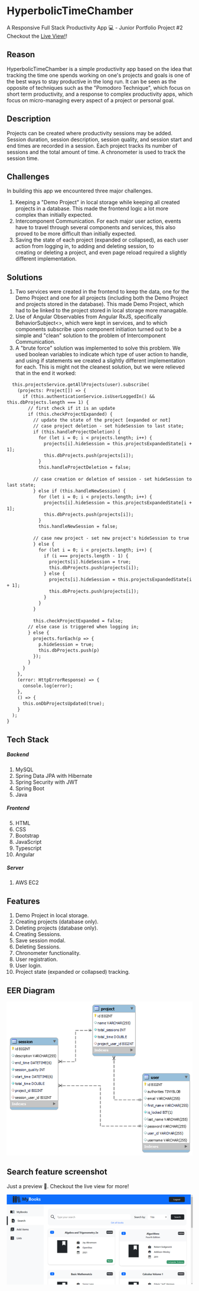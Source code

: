 # HyperbolicTimeChamber
A Responsive Full Stack Productivity App 💻 - Junior Portfolio Project #2
<br>
Checkout the [Live View!](http://44.201.211.71)!

## Reason
HyperbolicTimeChamber is a simple productivity app based on the idea that tracking the time one spends working on one's projects and goals is one of the best ways to stay productive in the long run. It can be seen as the opposite of techniques such as the "Pomodoro Technique", which focus on short term productivity, and a response to complex productivity apps, which focus on micro-managing every aspect of a project or personal goal.

## Description
Projects can be created where productivity sessions may be added. Session duration, session description, session quality, and session start and end times are recorded in a session. Each project tracks its number of sessions and the total amount of time. A chronometer is used to track the session time. 

## Challenges
In building this app we encountered three major challenges.
1. Keeping a "Demo Project" in local storage while keeping all created projects in a database. This made the frontend logic a lot more   
   complex than initially expected.
3. Intercomponent Communication. For each major user action, events have to travel through several components and services, this also 
   proved to be more difficult than initially expected. 
5. Saving the state of each project (expanded or collapsed), as each user action from logging in, to adding and deleting session, to  
   creating or deleting a project, and even page reload required a slightly different implementation.

## Solutions
1. Two services were created in the frontend to keep the data, one for the Demo Project and one for all projects (including both the Demo
   Project and projects stored in the database). This made Demo Project, which had to be linked to the project stored in local storage 
   more managable.
2. Use of Angular Observables from Angular RxJS, specifically BehaviorSubject<<boolean>>, which were kept in services, and to which 
   components subscribe upon component initiation turned out to be a simple and "clean" solution to the problem of Intercomponent  
   Communication.
3. A "brute force" solution was implemented to solve this problem. We used boolean variables to indicate which type of user action to 
   handle, and using if statements we created a slightly different implementation for each. This is might not the cleanest solution, but    we were relieved that in the end it worked: 
  
  ```getAllProjects(user: User) {
    this.projectsService.getAllProjects(user).subscribe(
      (projects: Project[]) => {
        if (this.authenticationService.isUserLoggedIn() && this.dbProjects.length === 1) {
          // first check if it is an update
          if (this.checkProjectExpanded) {
            // update the state of the project [expanded or not]
            // case project deletion - set hideSession to last state;
            if (this.handleProjectDeletion) {
              for (let i = 0; i < projects.length; i++) {
                projects[i].hideSession = this.projectsExpandedState[i + 1];
                this.dbProjects.push(projects[i]);
              }
              this.handleProjectDeletion = false;

            // case creation or deletion of session - set hideSession to last state;
            } else if (this.handleNewSession) {
              for (let i = 0; i < projects.length; i++) {
                projects[i].hideSession = this.projectsExpandedState[i + 1];
                this.dbProjects.push(projects[i]);
              }
              this.handleNewSession = false;

            // case new project - set new project's hideSession to true
            } else {
              for (let i = 0; i < projects.length; i++) {
                if (i === projects.length - 1) {
                  projects[i].hideSession = true;
                  this.dbProjects.push(projects[i]);
                } else {
                  projects[i].hideSession = this.projectsExpandedState[i + 1];
                  this.dbProjects.push(projects[i]);
                }
              }
            }

            this.checkProjectExpanded = false;
          // else case is triggered when logging in;
          } else {
            projects.forEach(p => {
              p.hideSession = true;
              this.dbProjects.push(p)
            });
          }
        }
      },
      (error: HttpErrorResponse) => {
        console.log(error);
      },
      () => {
        this.onDbProjectsUpdated(true);
      }
    );
  }
  ```

## Tech Stack
##### Backend
1. MySQL
2. Spring Data JPA with Hibernate
3. Spring Security with JWT
3. Spring Boot
4. Java

##### Frontend
5. HTML
6. CSS
7. Bootstrap
8. JavaScript
9. Typescript
10. Angular

##### Server
1. AWS EC2

## Features
1. Demo Project in local storage.
2. Creating projects (database only).
3. Deleting projects (database only).
4. Creating Sessions.
5. Save session modal.
6. Deleting Sessions.
7. Chronometer functionality.
8. User registration.
9. User login.
10. Project state (expanded or collapsed) tracking.    

## EER Diagram
![alt text](https://github.com/edgarfrancisco2022/HyperbolicTimeChamber/blob/main/HyperbolicTimeChamber%20EER%20Diagram.png?raw=true)

## Search feature screenshot
Just a preview 👀. Checkout the live view for more!

![alt text](https://github.com/edgarfrancisco2022/myBooks_app/blob/main/search%20feature%20screenshot.png?raw=true)
